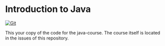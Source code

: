 # Introduction to Java

[![Git](https://app.soluble.cloud/api/v1/public/badges/9ef76b70-d5c2-46ea-b7b8-59bd9abba6ed.svg?orgId=650162616495)](https://app.soluble.cloud/repos/details/github.com/james-leha/java-course?orgId=650162616495)  

This your copy of the code for the java-course. The course itself is located in the issues of this repository.
